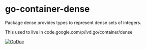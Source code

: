 # go-container-dense
Package dense provides types to represent dense sets of integers.

This used to live in code.google.com/p/lvd.go/container/dense

[![GoDoc](https://godoc.org/github.com/lvdlvd/go-container-dense?status.svg)](https://godoc.org/github.com/lvdlvd/go-container-dense)

